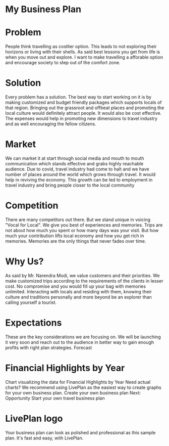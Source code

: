 # My Business Plan

# Problem
People think travelling as costlier option. This leads to not exploring their horizons or living with their shells. As said best lessons you get from life is when you move out and
explore. I want to make travelling a afforable option and encourage society to step out of the comfort zone. 

# Solution
Every problem has a solution. The best way to start working on it is by making customized and budget friendly packages which supports locals of that region. Bringing out the 
grassroot and offbeat places and promoting the local culture would definitely attract people. It would also be cost effective. The expenses would help in promoting new dimensions
to travel industry and as well encouraging the fellow citizens.

# Market
We can market it at start through social media and mouth to mouth communication which stands effective and grabs highly reachable audience. Due to covid, travel industry 
had come to halt and we have number of places around the world which grows through travel. It would help in reviving the economy. This growth can be led to employment in 
travel industry and bring people closer to the local community

# Competition
There are many competitors out there. But we stand unique in voicing "Vocal for Local". We give you best of experiences and memories. Trips are not about how much you spent or 
how many days was your visit. But how much your contribution lifts local economy and how you get rich in memories. Memories are the only things that never fades over time.

# Why Us?
As said by Mr. Narendra Modi, we value customers and their priorities. We make customized trips according to the requirements of the clients in lesser cost. No compromise and 
you would fill up your bag with memories unlimited. Interacting with locals and residing with them, knowing their culture and traditions personally and more beyond be an 
explorer than calling yourself a tourist.

# Expectations
These are the key considerations we are focusing on. We will be launching it very soon and reach out to the audience in better way to gain enough profits with right plan 
strategies.
Forecast

# Financial Highlights by Year
Chart visualizing the data for Financial Highlights by Year
Need actual charts? We recommend using LivePlan as the easiest way to create graphs for your own business plan. Create your own business plan
Next: Opportunity 
Start your own travel business plan

# LivePlan logo
Your business plan can look as polished and professional as this sample plan. It's fast and easy, with LivePlan.
